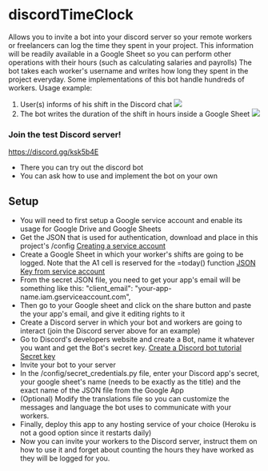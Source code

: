 # discordTimeClock
Allows you to invite a bot into your discord server so your remote workers or freelancers can log the time they spent in your project. This information will be readily available in a Google Sheet so you can perform other operations with their hours (such as calculating salaries and payrolls)
The bot takes each worker's username and writes how long they spent in the project everyday. Some implementations of this bot handle hundreds of workers.
Usage example:
1. User(s) informs of his shift in the Discord chat
![](https://i.snipboard.io/VF98Yh.jpg)
2. The bot writes the duration of the shift in hours inside a Google Sheet
![](https://i.snipboard.io/r4COfw.jpg)

### Join the test Discord server!
https://discord.gg/ksk5b4E
- There you can try out the discord bot
- You can ask how to use and implement the bot on your own


## Setup

- You will need to first setup a Google service account and enable its usage for Google Drive and Google Sheets
- Get the JSON that is used for authentication, download and place in this project's /config 
  [Creating a service account](https://cloud.google.com/iam/docs/creating-managing-service-account-keys)
- Create a Google Sheet in which your worker's shifts are going to be logged. Note that the A1 cell is reserved for the =today() function
  [JSON Key from service account](https://cloud.google.com/iam/docs/creating-managing-service-account-keys)
- From the secret JSON file, you need to get your app's email will be something like this:
  "client_email": "your-app-name.iam.gserviceaccount.com",
- Then go to your Google sheet and click on the share button and paste the your app's email, and give it editing rights to it
- Create a Discord server in which your bot and workers are going to interact (join the Discord server above for an example) 
- Go to Discord's developers website and create a Bot, name it whatever you want and get the Bot's secret key.
  [Create a Discord bot tutorial](https://discordpy.readthedocs.io/en/latest/discord.html)
  [Secret key](https://snipboard.io/LHKuTh.jpg)
- Invite your bot to your server
- In the /config/secret_credentials.py file, enter your Discord app's secret, your google sheet's name (needs to be exactly as the title) and the exact name of the JSON file from the Google App
- (Optional) Modify the translations file so you can customize the messages and language the bot uses to communicate with your workers. 
- Finally, deploy this app to any hosting service of your choice (Heroku is not a good option since it restarts daily)
- Now you can invite your workers to the Discord server, instruct them on how to use it and forget about counting the hours they have worked as they will be logged for you.

